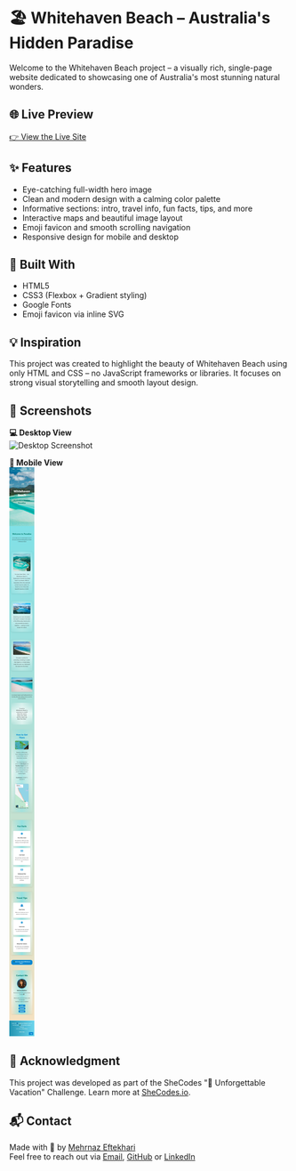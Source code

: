 # 🏖️ Whitehaven Beach – Australia's Hidden Paradise

Welcome to the Whitehaven Beach project – a visually rich, single-page website dedicated to showcasing one of Australia's most stunning natural wonders.

## 🌐 Live Preview

[👉 View the Live Site](https://whitehavenbeach.netlify.app/)

## ✨ Features

- Eye-catching full-width hero image
- Clean and modern design with a calming color palette
- Informative sections: intro, travel info, fun facts, tips, and more
- Interactive maps and beautiful image layout
- Emoji favicon and smooth scrolling navigation
- Responsive design for mobile and desktop

## 🧱 Built With

- HTML5
- CSS3 (Flexbox + Gradient styling)
- Google Fonts
- Emoji favicon via inline SVG

## 💡 Inspiration

This project was created to highlight the beauty of Whitehaven Beach using only HTML and CSS – no JavaScript frameworks or libraries. It focuses on strong visual storytelling and smooth layout design.

## 📸 Screenshots

**💻 Desktop View**  
![Desktop Screenshot](./screenshots/screenshot-desktop.png)

**📱 Mobile View**  
![Mobile Screenshot](./screenshots/screenshot-mobile.png)

## 🤝 Acknowledgment

This project was developed as part of the SheCodes "🌴 Unforgettable Vacation" Challenge.
Learn more at [SheCodes.io](SheCodes.io).

## 📬 Contact

Made with 💙 by [Mehrnaz Eftekhari](https://www.shecodes.io/graduates/60019-mehrnaz-eftekhari)  
Feel free to reach out via [Email](mailto:mehrnaz.eftekhari@outlook.com), [GitHub](https://github.com/mehrnaz98) or [LinkedIn](https://www.linkedin.com/in/mehrnaz-eftekhari-4a401122b?lipi=urn%3Ali%3Apage%3Ad_flagship3_profile_view_base_contact_details%3BQtgY%2Bz1rQGmdprt52Iv1ZQ%3D%3D)
